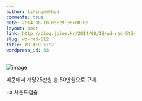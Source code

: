 ```yaml
---
author: livingmethod
comments: true
date: 2014-08-18 03:29:36+00:00
layout: post
link: http://blog.jblee.kr/2014/08/18/wd-red-5t2/
slug: wd-red-5t2
title: WD RED 5T*2
wordpress_id: 33
---
```


[![image](https://livingmethod.files.wordpress.com/2014/08/wpid-img_20140812_143235.jpg)](https://livingmethod.files.wordpress.com/2014/08/wpid-img_20140812_143235.jpg)



미쿤에서 개당25만원 총 50만원으로 구매.

+a
사운드캡슐
